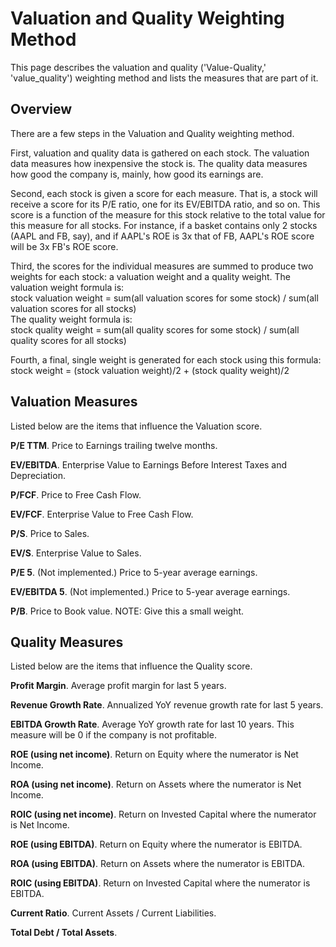 # Valuation and Quality Weighting Method
This page describes the valuation and quality ('Value-Quality,' 'value_quality') weighting method and lists the measures that are part of it.

## Overview
There are a few steps in the Valuation and Quality weighting method.

First, valuation and quality data is gathered on each stock. The valuation data measures how inexpensive the stock is. The quality data measures how good the company is, mainly, how good its earnings are.

Second, each stock is given a score for each measure. That is, a stock will receive a score for its P/E ratio, one for its EV/EBITDA ratio, and so on. This score is a function of the measure for this stock relative to the total value for this measure for all stocks. For instance, if a basket contains only 2 stocks (AAPL and FB, say), and if AAPL's ROE is 3x that of FB, AAPL's ROE score will be 3x FB's ROE score.

Third, the scores for the individual measures are summed to produce two weights for each stock: a valuation weight and a quality weight. The valuation weight formula is:\
stock valuation weight = sum(all valuation scores for some stock) / sum(all valuation scores for all stocks)\
The quality weight formula is:\
stock quality weight = sum(all quality scores for some stock) / sum(all quality scores for all stocks)

Fourth, a final, single weight is generated for each stock using this formula:\
stock weight = (stock valuation weight)/2 + (stock quality weight)/2


## Valuation Measures
Listed below are the items that influence the Valuation score.

 __P/E TTM__.
Price to Earnings trailing twelve months.

__EV/EBITDA__.
Enterprise Value to Earnings Before Interest Taxes and Depreciation.

__P/FCF__.
Price to Free Cash Flow.

__EV/FCF__.
Enterprise Value to Free Cash Flow.

__P/S__.
Price to Sales.

__EV/S__.
Enterprise Value to Sales.

__P/E 5__.
(Not implemented.) Price to 5-year average earnings.

__EV/EBITDA 5__.
(Not implemented.) Price to 5-year average earnings.

__P/B__.
Price to Book value. NOTE: Give this a small weight.


## Quality Measures
Listed below are the items that influence the Quality score.

__Profit Margin__.
Average profit margin for last 5 years.

__Revenue Growth Rate__.
Annualized YoY revenue growth rate for last 5 years.

__EBITDA Growth Rate__.
Average YoY growth rate for last 10 years. This measure will be 0 if the company is not profitable.

__ROE (using net income)__.
Return on Equity where the numerator is Net Income.

__ROA (using net income)__.
Return on Assets where the numerator is Net Income.

__ROIC (using net income)__.
Return on Invested Capital where the numerator is Net Income.

__ROE (using EBITDA)__.
Return on Equity where the numerator is EBITDA.

__ROA (using EBITDA)__.
Return on Assets where the numerator is EBITDA.

__ROIC (using EBITDA)__.
Return on Invested Capital where the numerator is EBITDA.

__Current Ratio__.
Current Assets / Current Liabilities.

__Total Debt / Total Assets__.


